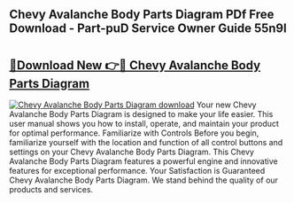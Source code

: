 ## Chevy Avalanche Body Parts Diagram PDf Free Download - Part-puD Service Owner Guide 55n9l

# <h2><a href="http://dfj42a.blite.top/?on=Chevy+Avalanche+Body+Parts+Diagram">🔗Download New 👉🔴 Chevy Avalanche Body Parts Diagram</a></h2>

[![Chevy Avalanche Body Parts Diagram download](https://i.imgur.com/lujVjoI.png)](http://dfj42a.blite.top/?on=Chevy+Avalanche+Body+Parts+Diagram)
Your new Chevy Avalanche Body Parts Diagram is designed to make your life easier. This user manual shows you how to install, operate, and maintain your product for optimal performance. Familiarize with Controls Before you begin, familiarize yourself with the location and function of all control buttons and settings on your Chevy Avalanche Body Parts Diagram. This Chevy Avalanche Body Parts Diagram features a powerful engine and innovative features for exceptional performance. Your Satisfaction is Guaranteed Chevy Avalanche Body Parts Diagram. We stand behind the quality of our products and services.
